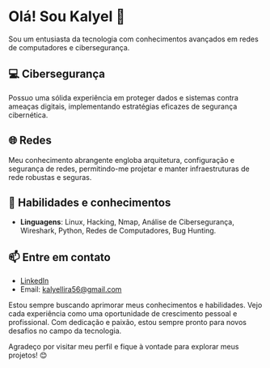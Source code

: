 # Olá! Sou Kalyel 👋

Sou um entusiasta da tecnologia com conhecimentos avançados em redes de computadores e cibersegurança.

## 💻 Cibersegurança
Possuo uma sólida experiência em proteger dados e sistemas contra ameaças digitais, implementando estratégias eficazes de segurança cibernética.

## 🌐 Redes
Meu conhecimento abrangente engloba arquitetura, configuração e segurança de redes, permitindo-me projetar e manter infraestruturas de rede robustas e seguras.

## 🔧 Habilidades e conhecimentos
- **Linguagens**: Linux, Hacking, Nmap, Análise de Cibersegurança, Wireshark, Python, Redes de Computadores, Bug Hunting.

## 📫 Entre em contato
- [LinkedIn](https://www.linkedin.com/in/seu-perfil)
- Email: kalyellira56@gmail.com

Estou sempre buscando aprimorar meus conhecimentos e habilidades. Vejo cada experiência como uma oportunidade de crescimento pessoal e profissional. Com dedicação e paixão, estou sempre pronto para novos desafios no campo da tecnologia.

Agradeço por visitar meu perfil e fique à vontade para explorar meus projetos! 😊
